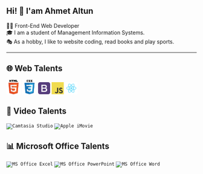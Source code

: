## Hi! 👋 I'am <strong>Ahmet Altun</strong>

👨‍💻 Front-End Web Developer </br>
🎓 I am a student of Management Information Systems.</br>
🎭 As a hobby, I like to website coding, read books and play sports.

----

## 🌐 Web Talents

<code><img height="38" src="https://raw.githubusercontent.com/github/explore/80688e429a7d4ef2fca1e82350fe8e3517d3494d/topics/html/html.png" alt="HTML5"/></code>
<code><img height="38" src="https://raw.githubusercontent.com/github/explore/80688e429a7d4ef2fca1e82350fe8e3517d3494d/topics/css/css.png" alt="CSS"/></code>
<code><img height="32" src="https://raw.githubusercontent.com/github/explore/80688e429a7d4ef2fca1e82350fe8e3517d3494d/topics/bootstrap/bootstrap.png" alt="Bootstrap"/></code>
<code><img height="32" src="https://raw.githubusercontent.com/github/explore/80688e429a7d4ef2fca1e82350fe8e3517d3494d/topics/javascript/javascript.png" alt="Javascript"/></code>
<code><img height="32" src="https://raw.githubusercontent.com/github/explore/80688e429a7d4ef2fca1e82350fe8e3517d3494d/topics/react/react.png" alt="React"/></code>

## 🎥 Video Talents

<code><img height="32" src="https://encrypted-tbn0.gstatic.com/images?q=tbn:ANd9GcRNENAEV7OMvhIABFbGTq5vNDwEoEiFS_ueSxYMdIM4y2noMSiFGWSWbJ6DG6WbaLDdbSE&usqp=CAU" alt="Camtasia Studio"/></code>
<code><img height="34" src="https://help.apple.com/assets/62670B89278E1910A67765B9/62670B8B278E1910A67765C7/tr_TR/7ed8a31ab3b640ddcc899151ffc16c9f.png" alt="Apple iMovie"/></code>

## 📊 Microsoft Office Talents

<code><img height="32" src="https://upload.wikimedia.org/wikipedia/commons/thumb/3/34/Microsoft_Office_Excel_%282019%E2%80%93present%29.svg/826px-Microsoft_Office_Excel_%282019%E2%80%93present%29.svg.png" alt="MS Office Excel"/></code>
<code><img height="38" src="https://www.freeiconspng.com/thumbs/ppt-icon/powerpoint-icon-microsoft-powerpoint-icon-network-powerpoint-icons-and-3.png" alt="MS Office PowerPoint"/></code>
<code><img height="34" src="https://findicons.com/files/icons/2795/office_2013_hd/2000/word.png" alt="MS Office Word"/></code>
